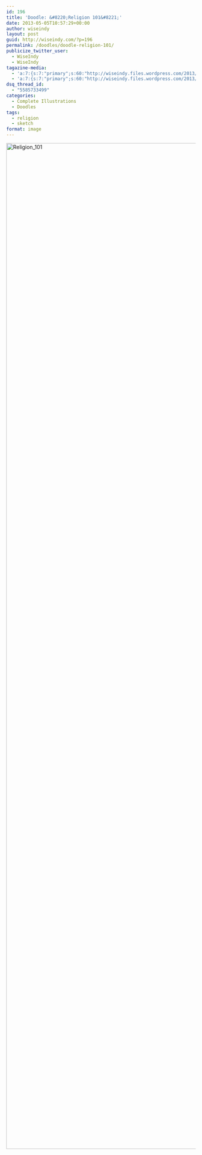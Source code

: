 ```yaml
---
id: 196
title: 'Doodle: &#8220;Religion 101&#8221;'
date: 2013-05-05T10:57:29+00:00
author: wiseindy
layout: post
guid: http://wiseindy.com/?p=196
permalink: /doodles/doodle-religion-101/
publicize_twitter_user:
  - WiseIndy
  - WiseIndy
tagazine-media:
  - 'a:7:{s:7:"primary";s:60:"http://wiseindy.files.wordpress.com/2013/05/religion_101.png";s:6:"images";a:1:{s:60:"http://wiseindy.files.wordpress.com/2013/05/religion_101.png";a:6:{s:8:"file_url";s:60:"http://wiseindy.files.wordpress.com/2013/05/religion_101.png";s:5:"width";i:1000;s:6:"height";i:2789;s:4:"type";s:5:"image";s:4:"area";i:2789000;s:9:"file_path";b:0;}}s:6:"videos";a:0:{}s:11:"image_count";i:1;s:6:"author";s:8:"30670183";s:7:"blog_id";s:8:"50713731";s:9:"mod_stamp";s:19:"2013-05-05 07:57:29";}'
  - 'a:7:{s:7:"primary";s:60:"http://wiseindy.files.wordpress.com/2013/05/religion_101.png";s:6:"images";a:1:{s:60:"http://wiseindy.files.wordpress.com/2013/05/religion_101.png";a:6:{s:8:"file_url";s:60:"http://wiseindy.files.wordpress.com/2013/05/religion_101.png";s:5:"width";i:1000;s:6:"height";i:2789;s:4:"type";s:5:"image";s:4:"area";i:2789000;s:9:"file_path";b:0;}}s:6:"videos";a:0:{}s:11:"image_count";i:1;s:6:"author";s:8:"30670183";s:7:"blog_id";s:8:"50713731";s:9:"mod_stamp";s:19:"2013-05-05 07:57:29";}'
dsq_thread_id:
  - "5585733499"
categories:
  - Complete Illustrations
  - Doodles
tags:
  - religion
  - sketch
format: image
---
```

<img class="alignnone size-full wp-image-198" alt="Religion_101" src="http://wiseindy.com/wp-content/uploads/2013/05/religion_101.png" width="960" height="2677" />